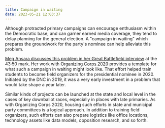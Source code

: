 ```yaml
---
title: Campaign in waiting
date: 2023-05-21 12:03:37
---
```


Although protracted primary campaigns can encourage enthusiasm within the Democratic base, and can garner earned media coverage, they tend to delay planning for the general election. A "campaign in waiting" which prepares the groundwork for the party's nominee can help alleviate this problem.

[Meg Ansara discusses this problem in her Great Battlefield interview](https://www.resistancedashboard.com/node/587) at the 43:50 mark. Her work with [Organizing Corps 2020](https://democrats.org/news/dnc-launches-new-program-organizing-corps-2020/) provides a template for what such a campaign in waiting might look like. That effort helped train students to become field organizers for the presidential nominee in 2020. Initiated by the DNC in 2019, it was a very early investment in a problem that would take shape a year later.

Similar kinds of projects can be launched at the state and local level in the cases of key downballot races, especially in places with late primaries. As with Organizing Corps 2020, housing such efforts in state and municipal party committees is a logical approach. In addition to training field organizers, such efforts can also prepare logistics like office locations, technology assets like data models, opposition research, and so forth.